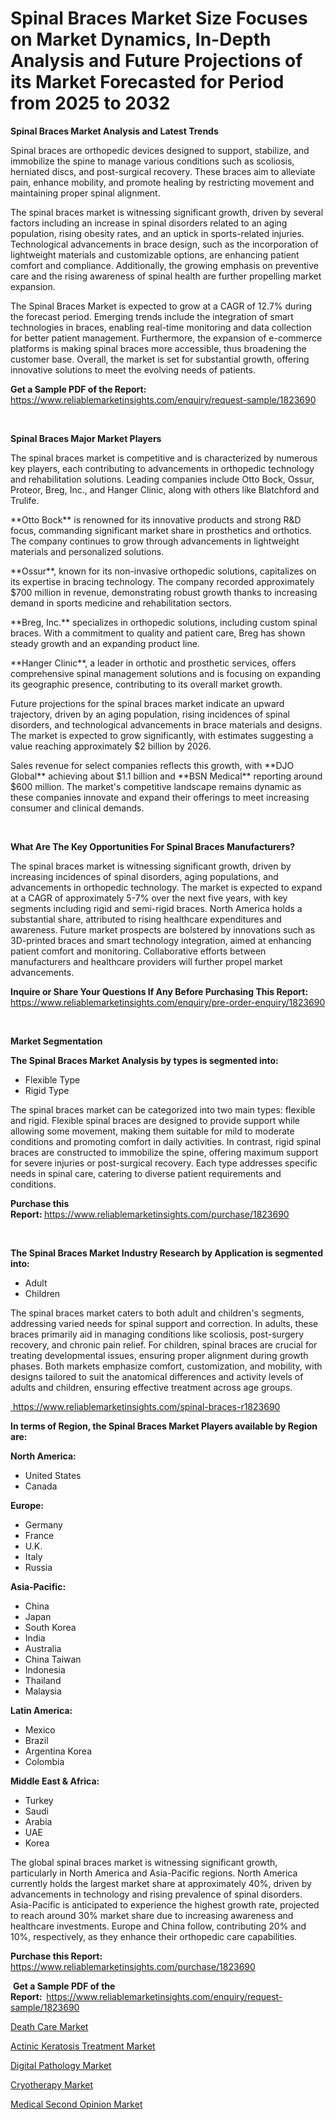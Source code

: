 <p><h1>Spinal Braces Market Size Focuses on Market Dynamics, In-Depth Analysis and Future Projections of its Market Forecasted for Period from 2025 to 2032</h1></p><p><strong>Spinal Braces Market Analysis and Latest Trends</strong></p>
<p><p>Spinal braces are orthopedic devices designed to support, stabilize, and immobilize the spine to manage various conditions such as scoliosis, herniated discs, and post-surgical recovery. These braces aim to alleviate pain, enhance mobility, and promote healing by restricting movement and maintaining proper spinal alignment.</p><p>The spinal braces market is witnessing significant growth, driven by several factors including an increase in spinal disorders related to an aging population, rising obesity rates, and an uptick in sports-related injuries. Technological advancements in brace design, such as the incorporation of lightweight materials and customizable options, are enhancing patient comfort and compliance. Additionally, the growing emphasis on preventive care and the rising awareness of spinal health are further propelling market expansion.</p><p>The Spinal Braces Market is expected to grow at a CAGR of 12.7% during the forecast period. Emerging trends include the integration of smart technologies in braces, enabling real-time monitoring and data collection for better patient management. Furthermore, the expansion of e-commerce platforms is making spinal braces more accessible, thus broadening the customer base. Overall, the market is set for substantial growth, offering innovative solutions to meet the evolving needs of patients.</p></p>
<p><strong>Get a Sample PDF of the Report:&nbsp;</strong> <a href="https://www.reliablemarketinsights.com/enquiry/request-sample/1823690?utm_campaign=2195&utm_medium=2&utm_source=Github&utm_content=ia&utm_term=03032025&utm_id=spinal-braces">https://www.reliablemarketinsights.com/enquiry/request-sample/1823690</a></p>
<p>&nbsp;</p>
<p><strong>Spinal Braces Major Market Players</strong></p>
<p><p>The spinal braces market is competitive and is characterized by numerous key players, each contributing to advancements in orthopedic technology and rehabilitation solutions. Leading companies include Otto Bock, Ossur, Proteor, Breg, Inc., and Hanger Clinic, along with others like Blatchford and Trulife.</p><p>**Otto Bock** is renowned for its innovative products and strong R&D focus, commanding significant market share in prosthetics and orthotics. The company continues to grow through advancements in lightweight materials and personalized solutions. </p><p>**Ossur**, known for its non-invasive orthopedic solutions, capitalizes on its expertise in bracing technology. The company recorded approximately $700 million in revenue, demonstrating robust growth thanks to increasing demand in sports medicine and rehabilitation sectors. </p><p>**Breg, Inc.** specializes in orthopedic solutions, including custom spinal braces. With a commitment to quality and patient care, Breg has shown steady growth and an expanding product line. </p><p>**Hanger Clinic**, a leader in orthotic and prosthetic services, offers comprehensive spinal management solutions and is focusing on expanding its geographic presence, contributing to its overall market growth. </p><p>Future projections for the spinal braces market indicate an upward trajectory, driven by an aging population, rising incidences of spinal disorders, and technological advancements in brace materials and designs. The market is expected to grow significantly, with estimates suggesting a value reaching approximately $2 billion by 2026.</p><p>Sales revenue for select companies reflects this growth, with **DJO Global** achieving about $1.1 billion and **BSN Medical** reporting around $600 million. The market's competitive landscape remains dynamic as these companies innovate and expand their offerings to meet increasing consumer and clinical demands.</p></p>
<p>&nbsp;</p>
<p><strong>What Are The Key Opportunities For Spinal Braces Manufacturers?</strong></p>
<p><p>The spinal braces market is witnessing significant growth, driven by increasing incidences of spinal disorders, aging populations, and advancements in orthopedic technology. The market is expected to expand at a CAGR of approximately 5-7% over the next five years, with key segments including rigid and semi-rigid braces. North America holds a substantial share, attributed to rising healthcare expenditures and awareness. Future market prospects are bolstered by innovations such as 3D-printed braces and smart technology integration, aimed at enhancing patient comfort and monitoring. Collaborative efforts between manufacturers and healthcare providers will further propel market advancements.</p></p>
<p><strong>Inquire or Share Your Questions If Any Before Purchasing This Report:</strong> <a href="https://www.reliablemarketinsights.com/enquiry/pre-order-enquiry/1823690?utm_campaign=2195&utm_medium=2&utm_source=Github&utm_content=ia&utm_term=03032025&utm_id=spinal-braces">https://www.reliablemarketinsights.com/enquiry/pre-order-enquiry/1823690</a></p>
<p>&nbsp;</p>
<p><strong>Market Segmentation</strong></p>
<p><strong>The Spinal Braces Market Analysis by types is segmented into:</strong></p>
<p><ul><li>Flexible Type</li><li>Rigid Type</li></ul></p>
<p><p>The spinal braces market can be categorized into two main types: flexible and rigid. Flexible spinal braces are designed to provide support while allowing some movement, making them suitable for mild to moderate conditions and promoting comfort in daily activities. In contrast, rigid spinal braces are constructed to immobilize the spine, offering maximum support for severe injuries or post-surgical recovery. Each type addresses specific needs in spinal care, catering to diverse patient requirements and conditions.</p></p>
<p><strong>Purchase this Report:&nbsp;</strong><a href="https://www.reliablemarketinsights.com/purchase/1823690?utm_campaign=2195&utm_medium=2&utm_source=Github&utm_content=ia&utm_term=03032025&utm_id=spinal-braces">https://www.reliablemarketinsights.com/purchase/1823690</a></p>
<p>&nbsp;</p>
<p><strong>The Spinal Braces Market Industry Research by Application is segmented into:</strong></p>
<p><ul><li>Adult</li><li>Children</li></ul></p>
<p><p>The spinal braces market caters to both adult and children's segments, addressing varied needs for spinal support and correction. In adults, these braces primarily aid in managing conditions like scoliosis, post-surgery recovery, and chronic pain relief. For children, spinal braces are crucial for treating developmental issues, ensuring proper alignment during growth phases. Both markets emphasize comfort, customization, and mobility, with designs tailored to suit the anatomical differences and activity levels of adults and children, ensuring effective treatment across age groups.</p></p>
<p><a href="https://www.reliablemarketinsights.com/spinal-braces-r1823690?utm_campaign=2195&utm_medium=2&utm_source=Github&utm_content=ia&utm_term=03032025&utm_id=spinal-braces">&nbsp;https://www.reliablemarketinsights.com/spinal-braces-r1823690</a></p>
<p><strong>In terms of Region, the Spinal Braces Market Players available by Region are:</strong></p>
<p>
    <p> <strong> North America: </strong>
        <ul>
            <li>United States</li>
            <li>Canada</li>
        </ul>
        </p> 
    <p> <strong> Europe: </strong>
        <ul>
            <li>Germany</li>
            <li>France</li>
            <li>U.K.</li>
            <li>Italy</li>
            <li>Russia</li>
        </ul>
        </p> 
    <p> <strong> Asia-Pacific: </strong>
        <ul>
            <li>China</li>
            <li>Japan</li>
            <li>South Korea</li>
            <li>India</li>
            <li>Australia</li>
            <li>China Taiwan</li>
            <li>Indonesia</li>
            <li>Thailand</li>
            <li>Malaysia</li>
        </ul>
        </p> 
    <p> <strong> Latin America: </strong>
        <ul>
            <li>Mexico</li>
            <li>Brazil</li>
            <li>Argentina Korea</li>
            <li>Colombia</li>
        </ul>
        </p> 
    <p> <strong> Middle East & Africa: </strong>
        <ul>
            <li>Turkey</li>
            <li>Saudi</li>
            <li>Arabia</li>
            <li>UAE</li>
            <li>Korea</li>
        </ul>
    </p>
    </p>
<p><p>The global spinal braces market is witnessing significant growth, particularly in North America and Asia-Pacific regions. North America currently holds the largest market share at approximately 40%, driven by advancements in technology and rising prevalence of spinal disorders. Asia-Pacific is anticipated to experience the highest growth rate, projected to reach around 30% market share due to increasing awareness and healthcare investments. Europe and China follow, contributing 20% and 10%, respectively, as they enhance their orthopedic care capabilities.</p></p>
<p><strong>Purchase this Report: </strong><a href="https://www.reliablemarketinsights.com/purchase/1823690?utm_campaign=2195&utm_medium=2&utm_source=Github&utm_content=ia&utm_term=03032025&utm_id=spinal-braces">https://www.reliablemarketinsights.com/purchase/1823690</a></p>
<p>&nbsp;<strong>Get a Sample PDF of the Report:&nbsp;&nbsp;</strong><a href="https://www.reliablemarketinsights.com/enquiry/request-sample/1823690?utm_campaign=2195&utm_medium=2&utm_source=Github&utm_content=ia&utm_term=03032025&utm_id=spinal-braces">https://www.reliablemarketinsights.com/enquiry/request-sample/1823690</a></p>
<p><strong></strong></p>
<p><p><a href="https://github.com/abbislposival/Market-Research-Report-List-1/blob/main/death-care-market.md?utm_campaign=2195&utm_medium=2&utm_source=Github&utm_content=ia&utm_term=03032025&utm_id=spinal-braces">Death Care Market</a></p><p><a href="https://github.com/DixieGrimes/Market-Research-Report-List-1/blob/main/actinic-keratosis-treatment-market.md?utm_campaign=2195&utm_medium=2&utm_source=Github&utm_content=ia&utm_term=03032025&utm_id=spinal-braces">Actinic Keratosis Treatment Market</a></p><p><a href="https://github.com/stephaniwo144/Market-Research-Report-List-1/blob/main/digital-pathology-market.md?utm_campaign=2195&utm_medium=2&utm_source=Github&utm_content=ia&utm_term=03032025&utm_id=spinal-braces">Digital Pathology Market</a></p><p><a href="https://github.com/tanekacalderon743/Market-Research-Report-List-1/blob/main/cryotherapy-market.md?utm_campaign=2195&utm_medium=2&utm_source=Github&utm_content=ia&utm_term=03032025&utm_id=spinal-braces">Cryotherapy Market</a></p><p><a href="https://github.com/ParvinKhatun77/Market-Research-Report-List-1/blob/main/medical-second-opinion-market.md?utm_campaign=2195&utm_medium=2&utm_source=Github&utm_content=ia&utm_term=03032025&utm_id=spinal-braces">Medical Second Opinion Market</a></p></p>